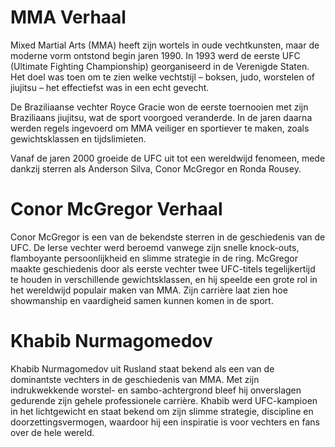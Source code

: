# MMA Verhaal

Mixed Martial Arts (MMA) heeft zijn wortels in oude vechtkunsten, maar de moderne vorm ontstond begin jaren 1990. In 1993 werd de eerste UFC (Ultimate Fighting Championship) georganiseerd in de Verenigde Staten. Het doel was toen om te zien welke vechtstijl – boksen, judo, worstelen of jiujitsu – het effectiefst was in een echt gevecht.

De Braziliaanse vechter Royce Gracie won de eerste toernooien met zijn Braziliaans jiujitsu, wat de sport voorgoed veranderde. In de jaren daarna werden regels ingevoerd om MMA veiliger en sportiever te maken, zoals gewichtsklassen en tijdslimieten.

Vanaf de jaren 2000 groeide de UFC uit tot een wereldwijd fenomeen, mede dankzij sterren als Anderson Silva, Conor McGregor en Ronda Rousey.






# Conor McGregor Verhaal

Conor McGregor is een van de bekendste sterren in de geschiedenis van de UFC. De Ierse vechter werd beroemd vanwege zijn snelle knock-outs, flamboyante persoonlijkheid en slimme strategie in de ring. McGregor maakte geschiedenis door als eerste vechter twee UFC-titels tegelijkertijd te houden in verschillende gewichtsklassen, en hij speelde een grote rol in het wereldwijd populair maken van MMA. Zijn carrière laat zien hoe showmanship en vaardigheid samen kunnen komen in de sport.

# Khabib Nurmagomedov

Khabib Nurmagomedov uit Rusland staat bekend als een van de dominantste vechters in de geschiedenis van MMA. Met zijn indrukwekkende worstel- en sambo-achtergrond bleef hij onverslagen gedurende zijn gehele professionele carrière. Khabib werd UFC-kampioen in het lichtgewicht en staat bekend om zijn slimme strategie, discipline en doorzettingsvermogen, waardoor hij een inspiratie is voor vechters en fans over de hele wereld.



